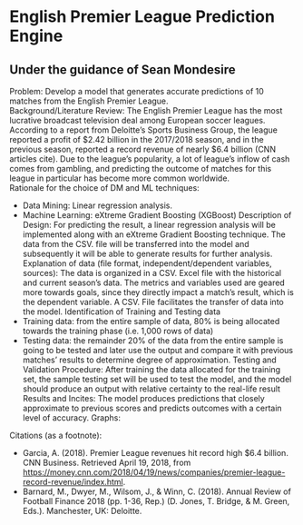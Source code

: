 
# English Premier League Prediction Engine
Under the guidance of Sean Mondesire
---
Problem:
Develop a model that generates accurate predictions of 10 matches from the English Premier League.<br>
Background/Literature Review:
The English Premier League has the most lucrative broadcast television deal among European soccer leagues. According to a report from Deloitte’s Sports Business Group, the league reported a profit of $2.42 billion in the 2017/2018 season, and in the previous season, reported a record revenue of nearly $6.4 billion (CNN articles cite). Due to the league’s popularity, a lot of league’s inflow of cash comes from gambling, and predicting the outcome of matches for this league in particular has become more common worldwide.<br>
Rationale for the choice of DM and ML techniques:
-	Data Mining: Linear regression analysis.
-	Machine Learning: eXtreme Gradient Boosting (XGBoost)
Description of Design:
For predicting the result, a linear regression analysis will be implemented along with an eXtreme Gradient Boosting technique. The data from the CSV. file will be transferred into the model and subsequently it will be able to generate results for further analysis.
Explanation of data (file format, independent/dependent variables, sources):
The data is organized in a CSV. Excel file with the historical and current season’s data. The metrics and variables used are geared more towards goals, since they directly impact a match’s result, which is the dependent variable. A CSV. File facilitates the transfer of data into the model.
Identification of Training and Testing data
-	Training data: from the entire sample of data, 80% is being allocated towards the training phase (i.e. 1,000 rows of data)
-	Testing data: the remainder 20% of the data from the entire sample is going to be tested and later use the output and compare it with previous matches’ results to determine degree of approximation.
Testing and Validation Procedure: After training the data allocated for the training set, the sample   testing set will be used to test the model, and the model should produce an output with relative certainty to the real-life result
Results and Incites:
The model produces predictions that closely approximate to previous scores and predicts outcomes with a certain level of accuracy.
Graphs:
 

Citations (as a footnote):

-	Garcia, A. (2018). Premier League revenues hit record high $6.4 billion. CNN Business. Retrieved April 19, 2018, from https://money.cnn.com/2018/04/19/news/companies/premier-league-record-revenue/index.html. 
-	Barnard, M., Dwyer, M., Wilsom, J., & Winn, C. (2018). Annual Review of Football Finance 2018 (pp. 1-36, Rep.) (D. Jones, T. Bridge, & M. Green, Eds.). Manchester, UK: Deloitte.



